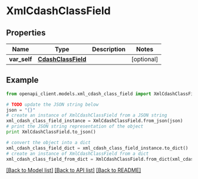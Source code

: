 # XmlCdashClassField


## Properties
Name | Type | Description | Notes
------------ | ------------- | ------------- | -------------
**var_self** | [**CdashClassField**](CdashClassField.md) |  | [optional] 

## Example

```python
from openapi_client.models.xml_cdash_class_field import XmlCdashClassField

# TODO update the JSON string below
json = "{}"
# create an instance of XmlCdashClassField from a JSON string
xml_cdash_class_field_instance = XmlCdashClassField.from_json(json)
# print the JSON string representation of the object
print XmlCdashClassField.to_json()

# convert the object into a dict
xml_cdash_class_field_dict = xml_cdash_class_field_instance.to_dict()
# create an instance of XmlCdashClassField from a dict
xml_cdash_class_field_from_dict = XmlCdashClassField.from_dict(xml_cdash_class_field_dict)
```
[[Back to Model list]](../README.md#documentation-for-models) [[Back to API list]](../README.md#documentation-for-api-endpoints) [[Back to README]](../README.md)


